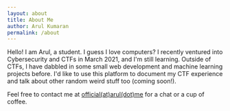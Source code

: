 ```yaml
---
layout: about
title: About Me
author: Arul Kumaran
permalink: /about
---
```

Hello! I am Arul, a student. I guess I love computers? I recently ventured into Cybersecurity and CTFs in March 2021, and I'm still learning. Outside of CTFs, I have dabbled in some small web development and machine learning projects before. I'd like to use this platform to document my CTF experience and talk about other random weird stuff too (coming soon!).


Feel free to contact me at [official(at)arul(dot)me](mailto:official@arul.me) for a chat or a cup of coffee.


